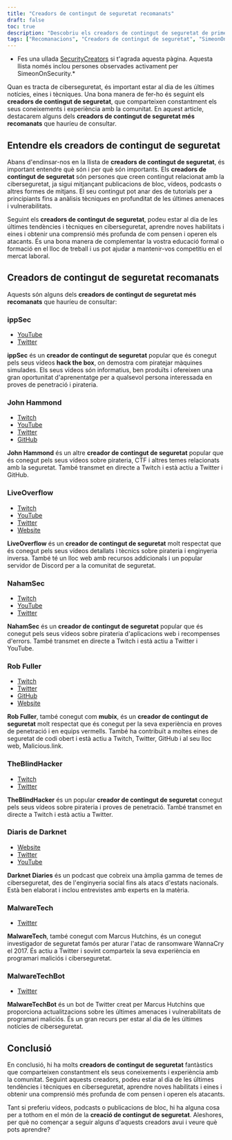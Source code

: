 ```yaml
---
title: "Creadors de contingut de seguretat recomanats"
draft: false
toc: true
description: "Descobriu els creadors de contingut de seguretat de primer nivell seleccionats a mà per SimeonOnSecurity. Des d'ippSec fins a John Hammond, LiveOverflow, NahamSec, Rob Fuller i TheBlindHacker, aquests experts us ofereixen les últimes novetats en el camp a través de les seves diferents plataformes, com ara YouTube, Twitch, Twitter, GitHub i llocs web. Estigues al dia i aprofundeix en els teus coneixements amb els millors del sector."
tags: ["Recomanacions", "Creadors de contingut de seguretat", "SimeonOnSecurity", "ippSec", "John Hammond", "LiveOverflow", "NahamSec", "Rob Fuller", "TheBlindHacker", "YouTube", "Twitter", "Twitch", "GitHub", "Lloc web"]
---
```


* Fes una ullada [SecurityCreators](https://securitycreators.video/) si t'agrada aquesta pàgina. Aquesta llista només inclou persones observades activament per SimeonOnSecurity.*

Quan es tracta de ciberseguretat, és important estar al dia de les últimes notícies, eines i tècniques. Una bona manera de fer-ho és seguint els **creadors de contingut de seguretat**, que comparteixen constantment els seus coneixements i experiència amb la comunitat. En aquest article, destacarem alguns dels **creadors de contingut de seguretat més recomanats** que hauríeu de consultar.

## Entendre els creadors de contingut de seguretat

Abans d'endinsar-nos en la llista de **creadors de contingut de seguretat**, és important entendre què són i per què són importants. Els **creadors de contingut de seguretat** són persones que creen contingut relacionat amb la ciberseguretat, ja sigui mitjançant publicacions de bloc, vídeos, podcasts o altres formes de mitjans. El seu contingut pot anar des de tutorials per a principiants fins a anàlisis tècniques en profunditat de les últimes amenaces i vulnerabilitats.

Seguint els **creadors de contingut de seguretat**, podeu estar al dia de les últimes tendències i tècniques en ciberseguretat, aprendre noves habilitats i eines i obtenir una comprensió més profunda de com pensen i operen els atacants. És una bona manera de complementar la vostra educació formal o formació en el lloc de treball i us pot ajudar a mantenir-vos competitiu en el mercat laboral.

## Creadors de contingut de seguretat recomanats

Aquests són alguns dels **creadors de contingut de seguretat més recomanats** que hauríeu de consultar:

### ippSec

- [YouTube](https://www.youtube.com/channel/UCa6eh7gCkpPo5XXUDfygQQA)
- [Twitter](https://twitter.com/ippsec)

**ippSec** és un **creador de contingut de seguretat** popular que és conegut pels seus vídeos **hack the box**, on demostra com piratejar màquines simulades. Els seus vídeos són informatius, ben produïts i ofereixen una gran oportunitat d'aprenentatge per a qualsevol persona interessada en proves de penetració i pirateria.

### John Hammond

- [Twitch](ttps://twitch.tv/johnhammond010)
- [YouTube](https://www.youtube.com/johnhammond010)
- [Twitter](https://twitter.com/_johnhammond)
- [GitHub](https://github.com/JohnHammond)

**John Hammond** és un altre **creador de contingut de seguretat** popular que és conegut pels seus vídeos sobre pirateria, CTF i altres temes relacionats amb la seguretat. També transmet en directe a Twitch i està actiu a Twitter i GitHub.

### LiveOverflow

- [Twitch](https://twitch.tv/LiveOverflow)
- [YouTube](https://youtube.com/LiveOverflowCTF)
- [Twitter](https://twitter.com/LiveOverflow)
- [Website](https://liveoverflow.com)

**LiveOverflow** és un **creador de contingut de seguretat** molt respectat que és conegut pels seus vídeos detallats i tècnics sobre pirateria i enginyeria inversa. També té un lloc web amb recursos addicionals i un popular servidor de Discord per a la comunitat de seguretat.

### NahamSec

- [Twitch](https://twitch.tv/nahamsec)
- [YouTube](https://youtube.com/nahamsec)
- [Twitter](https://twitter.com/nahamsec)

**NahamSec** és un **creador de contingut de seguretat** popular que és conegut pels seus vídeos sobre pirateria d'aplicacions web i recompenses d'errors. També transmet en directe a Twitch i està actiu a Twitter i YouTube.

### Rob Fuller

- [Twitch](https://twitch.tv/mub1x)
- [Twitter](https://twitter.com/mubix)
- [GitHub](https://github.com/mubix)
- [Website](https://malicious.link)

**Rob Fuller**, també conegut com **mubix**, és un **creador de contingut de seguretat** molt respectat que és conegut per la seva experiència en proves de penetració i en equips vermells. També ha contribuït a moltes eines de seguretat de codi obert i està actiu a Twitch, Twitter, GitHub i al seu lloc web, Malicious.link.

### TheBlindHacker

- [Twitch](https://twitch.tv/theblindhacker)
- [Twitter](https://twitter.com/TheBlindHacker)

**TheBlindHacker** és un popular **creador de contingut de seguretat** conegut pels seus vídeos sobre pirateria i proves de penetració. També transmet en directe a Twitch i està actiu a Twitter.

### Diaris de Darknet

- [Website](https://darknetdiaries.com/)
- [Twitter](https://twitter.com/darknetdiaries)
- [YouTube](https://www.youtube.com/channel/UCJ1Nhu5jIQdQXQAaC2XHqDw)

**Darknet Diaries** és un podcast que cobreix una àmplia gamma de temes de ciberseguretat, des de l'enginyeria social fins als atacs d'estats nacionals. Està ben elaborat i inclou entrevistes amb experts en la matèria.

### MalwareTech

- [Twitter](https://twitter.com/MalwareTechBlog)

**MalwareTech**, també conegut com Marcus Hutchins, és un conegut investigador de seguretat famós per aturar l'atac de ransomware WannaCry el 2017. És actiu a Twitter i sovint comparteix la seva experiència en programari maliciós i ciberseguretat.

### MalwareTechBot

- [Twitter](https://twitter.com/MalwareTechBot)

**MalwareTechBot** és un bot de Twitter creat per Marcus Hutchins que proporciona actualitzacions sobre les últimes amenaces i vulnerabilitats de programari maliciós. És un gran recurs per estar al dia de les últimes notícies de ciberseguretat.

## Conclusió

En conclusió, hi ha molts **creadors de contingut de seguretat** fantàstics que comparteixen constantment els seus coneixements i experiència amb la comunitat. Seguint aquests creadors, podeu estar al dia de les últimes tendències i tècniques en ciberseguretat, aprendre noves habilitats i eines i obtenir una comprensió més profunda de com pensen i operen els atacants.

Tant si preferiu vídeos, podcasts o publicacions de bloc, hi ha alguna cosa per a tothom en el món de la **creació de contingut de seguretat**. Aleshores, per què no començar a seguir alguns d'aquests creadors avui i veure què pots aprendre?




